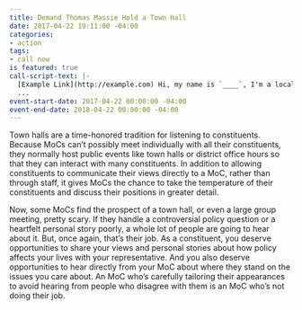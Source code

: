 ```yaml
---
title: Demand Thomas Massie Hold a Town Hall
date: 2017-04-22 19:11:00 -04:00
categories:
- action
tags:
- call now
is featured: true
call-script-text: |-
  [Example Link](http://example.com) Hi, my name is `____`, I'm a local constituent. My zip code is `___`. I want Representative Thomas Massie to schedule a Town Hall meeting so that we may voice our concerns about the current administrations direction. It is our right to be heard and his duty as a congressman to hear us out!
  ...
event-start-date: 2017-04-22 00:00:00 -04:00
event-end-date: 2018-04-22 00:00:00 -04:00
---
```


Town halls are a time-honored tradition for listening to constituents. Because MoCs can’t possibly meet individually with all their constituents, they normally host public events like town halls or district office hours so that they can interact with many constituents. In addition to allowing constituents to communicate their views directly to a MoC, rather than through staff, it gives MoCs the chance to take the temperature of their constituents and discuss their positions in greater detail.

Now, some MoCs find the prospect of a town hall, or even a large group meeting, pretty scary. If they handle a controversial policy question or a heartfelt personal story poorly, a whole lot of people are going to hear about it. But, once again, that’s their job. As a constituent, you deserve opportunities to share your views and personal stories about how policy affects your lives with your representative. And you also deserve opportunities to hear directly from your MoC about where they stand on the issues you care about. An MoC who’s carefully tailoring their appearances to avoid hearing from people who disagree with them is an MoC who’s not doing their job.